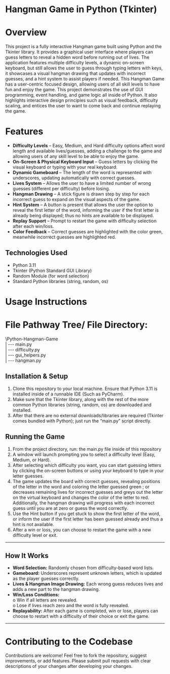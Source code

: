 # Hangman Game in Python (Tkinter)
# Overview
This project is a fully interactive Hangman game built using Python and the Tkinter library. It provides a graphical user interface where players can guess letters to reveal a hidden word before running out of lives. The application features multiple difficulty levels, a dynamic on-screen keyboard, but still allows the user to guess through typing letters with keys, it showcases a visual hangman drawing that updates with incorrect guesses, and a hint system to assist players if needed.
This Hangman Game has a user-centric focused design, allowing users of all skill levels to have fun and enjoy the game. This project demonstrates the use of GUI programming, event handling, and game logic all inside of Python. It also highlights interactive design principles such as visual feedback, difficulty scaling, and entices the user to want to come back and continue replaying the game.

# Features
-	**Difficulty Levels** – Easy, Medium, and Hard difficulty options affect word length and available lives/guesses, adding a challenge to the game and allowing users of any skill level to be able to enjoy the game.
-	**On-Screen & Physical Keyboard Input** – Guess letters by clicking the visual keyboard or typing with your real keyboard.
-	**Dynamic Gameboard** – The length of the word is represented with underscores, updating automatically with correct guesses.
-	**Lives System** – Allows the user to have a limited number of wrong guesses (different per difficulty) before losing.
-	**Hangman Drawing** – A stick figure is drawn step by step for each incorrect guess to expand on the visual aspects of the game.
-	**Hint System** – A button is present that allows the user the option to reveal the first letter of the word, informing the user if the first letter is already being displayed; thus no hints are available to be displayed.
-	**Replay Support** – Prompt to restart the game with difficulty selection after each win/loss.
-	**Color Feedback** – Correct guesses are highlighted with the color green, meanwhile incorrect guesses are highlighted red.

## Technologies Used
-	Python 3.11
-	Tkinter (Python Standard GUI Library)
-	Random Module (for word selection)
-	Standard Python libraries (string, random, os)

# Usage Instructions

# File Pathway Tree/ File Directory:

\Python-Hangman-Game\
| --- main.py\
| --- difficulty.py\
| --- gui_helpers.py\
| --- hangman.py

## Installation & Setup
1.	Clone this repository to your local machine. Ensure that Python 3.11 is installed inside of a runnable IDE (Such as PyCharm).
2.	Make sure that the Tkinter library, along with the rest of the more common Python libraries (string, random, os) are downloaded and installed.
3.	After that there are no external downloads/libraries are required (Tkinter comes bundled with Python); just run the “main.py” script directly.

## Running the Game
1.	From the project directory, run: the main.py file inside of this repository
2.	A window will launch prompting you to select a difficulty level (Easy, Medium, or Hard).
3.	After selecting which difficulty you want, you can start guessing letters by clicking the on-screen buttons or using your keyboard to type in your letter guesses.
4.	The game updates the board with correct guesses, revealing positions of the letter in the word and coloring the letter guessed green ; or decreases remaining lives for incorrect guesses and greys out the letter on the virtual keyboard and changes the color of the letter to red. Additionally, the hangman drawing will progress with each incorrect guess until you are at zero or guess the word correctly.
5.	Use the Hint button if you get stuck to show the first letter of the word, or inform the user if the first letter has been guessed already and thus a hint is not available.
6.	After a win or loss, you can choose to restart the game with a new difficulty level or exit.
________________________________________
## How It Works
-	**Word Selection:** Randomly chosen from difficulty-based word lists.
-	**Gameboard:** Underscores represent unknown letters, which is updated as the player guesses correctly.
-	**Lives & Hangman Image Drawing:** Each wrong guess reduces lives and adds a new part to the hangman drawing.
-	**Win/Loss Conditions:**\
o	 Win if all letters are revealed.\
o	 Lose if lives reach zero and the word is fully revealed.
-	**Replayability:** After each game is completed, win or lose, players can choose to restart with a difficulty of their choice or exit the game.
________________________________________
# Contributing to the Codebase
Contributions are welcome! Feel free to fork the repository, suggest improvements, or add features. Please submit pull requests with clear descriptions of your changes after developing your changes.
